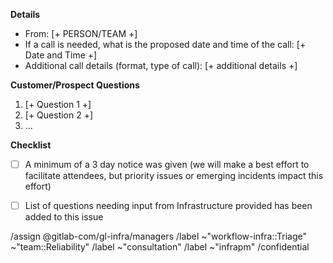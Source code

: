 <!--
This template is for GitLab Team Members seeking support for answering customer or prospect questions.

Please fill out the details below. We will do our best to provide direct support for a customer call.
-->
**Details** 
 - From: [+ PERSON/TEAM +]
 - If a call is needed, what is the proposed date and time of the call:  [+ Date and Time +]
 - Additional call details (format, type of call): [+ additional details +]

**Customer/Prospect Questions**
1. [+ Question 1 +]
2. [+ Question 2 +]
3. ...

**Checklist**
* [ ] A minimum of a 3 day notice was given (we will make a best effort to facilitate attendees, but priority issues or emerging incidents impact this effort)
* [ ] List of questions needing input from Infrastructure provided has been added to this issue


<!--
please do not edit the below
-->

/assign @gitlab-com/gl-infra/managers
/label ~"workflow-infra::Triage" ~"team::Reliability" 
/label ~"consultation"
/label ~"infrapm"
/confidential
